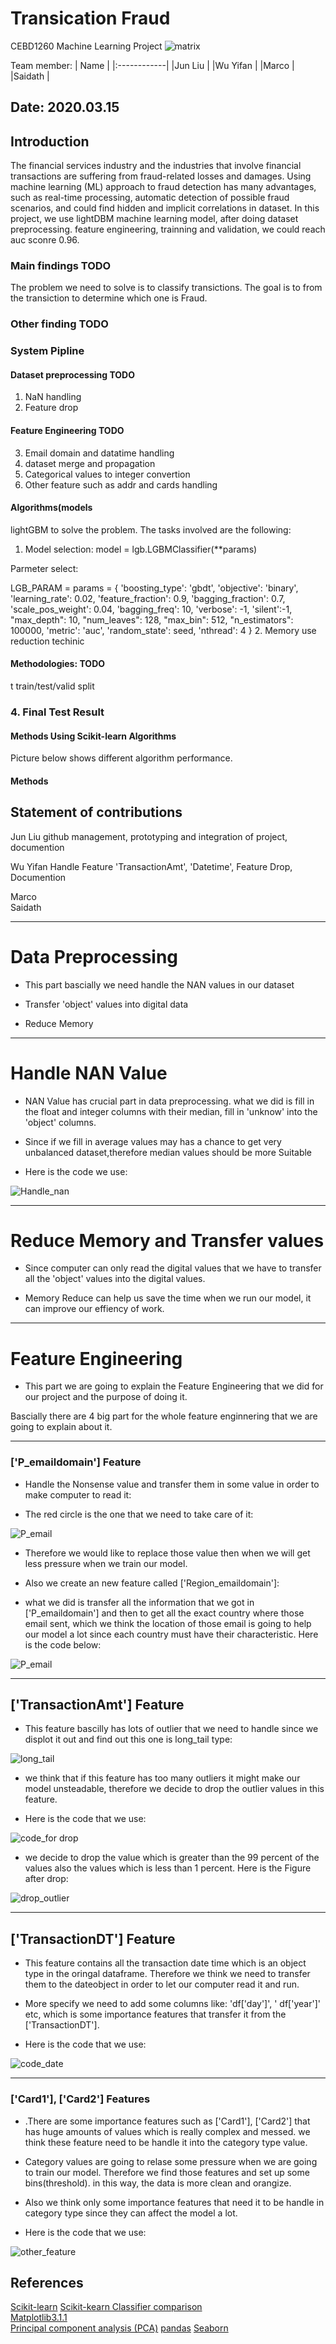 # Transication Fraud
CEBD1260 Machine Learning Project
![matrix](./figures/frauddetection.png)

Team member:
|     Name    |
|:------------|
|Jun Liu      |
|Wu Yifan     |
|Marco        |
|Saidath      |

Date: 2020.03.15
-----
## Introduction 
The financial services industry and the industries that involve financial transactions are suffering from fraud-related losses and damages. 
Using machine learning (ML) approach to fraud detection has many advantages, such as real-time processing, automatic detection of possible fraud
scenarios, and could find hidden and implicit correlations in dataset.
In this project, we use lightDBM machine learning model, after doing dataset preprocessing. feature engineering, trainning and validation, we could reach auc sconre 0.96.
### Main findings TODO
The problem we need to solve is to classify transictions. The goal is to from the transiction to determine which one is Fraud. 

### Other finding TODO

### System Pipline


#### Dataset preprocessing TODO

1. NaN handling
2. Feature drop

#### Feature Engineering TODO
3. Email domain and datatime handling
4. dataset merge and propagation 
5. Categorical values to integer convertion
6. Other feature such as addr and cards handling

#### Algorithms(models
lightGBM to solve the problem. The tasks involved are the following:

1. Model selection:
  model = lgb.LGBMClassifier(**params)

Parmeter select:

LGB_PARAM = params = {
    'boosting_type': 'gbdt',
    'objective': 'binary',
    'learning_rate': 0.02,
    'feature_fraction': 0.9,
    'bagging_fraction': 0.7,
    'scale_pos_weight': 0.04,
    'bagging_freq': 10,
    'verbose': -1,
    'silent':-1,
    "max_depth": 10,
    "num_leaves": 128,
    "max_bin": 512,
    "n_estimators": 100000,
    'metric': 'auc',
    'random_state': seed,
    'nthread': 4
} 
2. Memory use reduction techinic

#### Methodologies:  TODO
t train/test/valid split

### 4. Final Test Result

#### Methods Using Scikit-learn Algorithms
Picture below shows different algorithm performance. 
#### Methods 


## Statement of contributions
Jun Liu      github management, prototyping and integration of project, documention

Wu  Yifan    Handle Feature 'TransactionAmt', 'Datetime', Feature Drop, Documention  

Marco        
Saidath      


-----
# Data Preprocessing 

- This part bascially we need handle the NAN values in our dataset 

- Transfer 'object' values into digital data

- Reduce Memory

-----

# Handle NAN Value

- NAN Value has crucial part in data preprocessing. what we did is fill in the float and integer columns with their median, fill in 'unknow' into the 'object' columns.

- Since if we fill in average values may has a chance to get very unbalanced dataset,therefore median values should be more Suitable

- Here is the code we use:

![Handle_nan](https://github.com/jasonliu2050/transiction_fraud/blob/master/figures/feature_and_preprocess/handle%20Nan.png)

-----

# Reduce Memory and Transfer values

- Since computer can only read the digital values that we have to transfer all the 'object' values into the digital values.

- Memory Reduce can help us save the time when we run our model, it can improve our effiency of work.

-----



# Feature Engineering 

- This part we are going to explain the Feature Engineering that we did for our project and the purpose of doing it.
  
Bascially there are 4 big part for the whole feature enginnering that we are going to explain about it.
  
-----


### ['P_emaildomain'] Feature 
- Handle the Nonsense value and transfer them in some value in order to make computer to read it:

- The red circle is the one that we need to take care of it:

![P_email](https://github.com/jasonliu2050/transiction_fraud/blob/master/figures/feature_and_preprocess/unique_of_email.png)

- Therefore we would like to replace those value then when we will get less pressure when we train our model.

- Also we create an new feature called ['Region_emaildomain']:

- what we did is transfer all the information that we got in ['P_emaildomain'] and then to get all the exact country where those email    sent, which we think the location of those email is going to help our model a lot since each country must have their characteristic. Here is the code below: 

![P_email](https://github.com/jasonliu2050/transiction_fraud/blob/master/figures/feature_and_preprocess/email_code.png)

-----


## ['TransactionAmt'] Feature

- This feature bascilly has lots of outlier that we need to handle since we displot it out and find out this one is long_tail type: 

![long_tail](https://github.com/jasonliu2050/transiction_fraud/blob/master/figures/feature_and_preprocess/long_amt.png)

- we think that if this feature has too many outliers it might make our model unsteadable, therefore we decide to drop the outlier values in this feature. 

- Here is the code that we use:

![code_for drop](https://github.com/jasonliu2050/transiction_fraud/blob/master/figures/feature_and_preprocess/code_for_drop_outlier.png)

- we decide to drop the value which is greater than the 99 percent of the values also the values which is less than 1 percent. Here is the Figure after drop: 

![drop_outlier](https://github.com/jasonliu2050/transiction_fraud/blob/master/figures/feature_and_preprocess/drop_outlier.png)

-----


## ['TransactionDT'] Feature

- This feature contains all the transaction date time which is an object type in the oringal dataframe. Therefore we think we need to transfer them to the dateobject in order to let our computer read it and run.

- More specify we need to add some columns like: 'df['day']', ' df['year']' etc, which is some importance features that transfer it from the ['TransactionDT'].

- Here is the code that we use:

![code_date](https://github.com/jasonliu2050/transiction_fraud/blob/master/figures/feature_and_preprocess/code_date_transfer.png)


-----

### ['Card1'], ['Card2'] Features

- .There are some importance features such as ['Card1'], ['Card2'] that has huge amounts of values which is really complex and messed. we think these feature need to be handle it into the category type value. 

- Category values are going to relase some pressure when we are going to train our model. Therefore we find those features and set up some bins(threshold). in this way, the data is more clean and orangize. 

- Also we think only some importance features that need it to be handle in category type since they can affect the model a lot.

- Here is the code that we use:

![other_feature](https://github.com/jasonliu2050/transiction_fraud/blob/master/figures/feature_and_preprocess/other_feature_code.png)


## References
[Scikit-learn](https://scikit-learn.org/stable/whats_new.html#version-0-21-3) 
[Scikit-kearn Classifier comparison](https://scikit-learn.org/stable/auto_examples/classification/plot_classifier_comparison.html)   
[Matplotlib3.1.1](https://matplotlib.org/3.1.1/users/whats_new.html)  
[Principal component analysis (PCA)](https://scikit-learn.org/stable/modules/generated/sklearn.decomposition.PCA.html)
[pandas](https://pandas.pydata.org/docs/)
[Seaborn](https://seaborn.pydata.org/)
